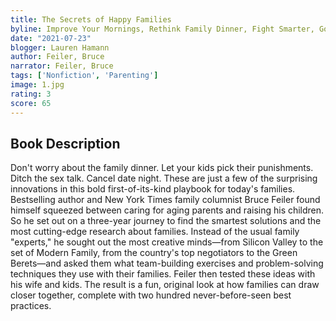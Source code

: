 ```yaml
---
title: The Secrets of Happy Families
byline: Improve Your Mornings, Rethink Family Dinner, Fight Smarter, Go Out and Play, and Much More
date: "2021-07-23"
blogger: Lauren Hamann
author: Feiler, Bruce
narrator: Feiler, Bruce
tags: ['Nonfiction', 'Parenting']
image: 1.jpg
rating: 3
score: 65
---
```



## Book Description

Don't worry about the family dinner. Let your kids pick their punishments. Ditch the sex talk. Cancel date night.
These are just a few of the surprising innovations in this bold first-of-its-kind playbook for today's families. Bestselling author and New York Times family columnist Bruce Feiler found himself squeezed between caring for aging parents and raising his children. So he set out on a three-year journey to find the smartest solutions and the most cutting-edge research about families. Instead of the usual family "experts," he sought out the most creative minds—from Silicon Valley to the set of Modern Family, from the country's top negotiators to the Green Berets—and asked them what team-building exercises and problem-solving techniques they use with their families. Feiler then tested these ideas with his wife and kids. The result is a fun, original look at how families can draw closer together, complete with two hundred never-before-seen best practices.
